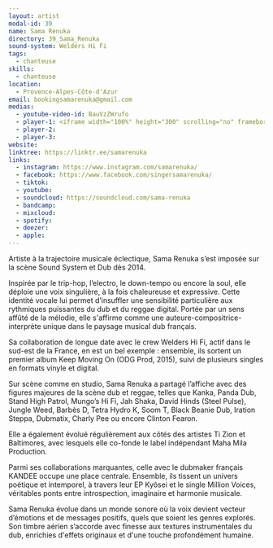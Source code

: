 ```yaml
---
layout: artist
modal-id: 39
name: Sama Renuka
directory: 39_Sama_Renuka
sound-system: Welders Hi Fi
tags: 
  - chanteuse
skills: 
  - chanteuse
location:
  - Provence-Alpes-Côte-d'Azur
email: bookingsamarenuka@gmail.com
medias:
  - youtube-video-id: BauVzZWrufo
  - player-1: <iframe width="100%" height="300" scrolling="no" frameborder="no" allow="autoplay" src="https://w.soundcloud.com/player/?url=https%3A//api.soundcloud.com/playlists/soundcloud%253Aplaylists%253A1258296016&color=%23bb9531&auto_play=false&hide_related=false&show_comments=true&show_user=true&show_reposts=false&show_teaser=true&visual=true"></iframe>
  - player-2: 
  - player-3: 
website: 
linktree: https://linktr.ee/samarenuka
links:
  - instagram: https://www.instagram.com/samarenuka/
  - facebook: https://www.facebook.com/singersamarenuka/
  - tiktok: 
  - youtube: 
  - soundcloud: https://soundcloud.com/sama-renuka
  - bandcamp: 
  - mixcloud: 
  - spotify: 
  - deezer: 
  - apple: 
---
```


Artiste à la trajectoire musicale éclectique, Sama Renuka s’est imposée sur la scène Sound System et Dub dès 2014.

Inspirée par le trip-hop, l’electro, le down-tempo ou encore la soul, elle déploie une voix singulière, à la fois chaleureuse et expressive. Cette identité vocale lui permet d’insuffler une sensibilité particulière aux rythmiques puissantes du dub et du reggae digital. Portée par un sens affûté de la mélodie, elle s'affirme comme une auteure-compositrice-interprète unique dans le paysage musical dub français.

Sa collaboration de longue date avec le crew Welders Hi Fi, actif dans le sud-est de la France, en est un bel exemple : ensemble, ils sortent un premier album Keep Moving On (ODG Prod, 2015), suivi de plusieurs singles en formats vinyle et digital.

Sur scène comme en studio, Sama Renuka a partagé l’affiche avec des figures majeures de la scène dub et reggae, telles que Kanka, Panda Dub, Stand High Patrol, Mungo’s Hi Fi, Jah Shaka, David Hinds (Steel Pulse), Jungle Weed, Barbès D, Tetra Hydro K, Soom T, Black Beanie Dub, Iration Steppa, Dubmatix, Charly Pee ou encore Clinton Fearon.

Elle a également évolué régulièrement aux côtés des artistes Ti Zion et Baltimores, avec lesquels elle co-fonde le label indépendant Maha Mila Production.

Parmi ses collaborations marquantes, celle avec le dubmaker français KANDEE occupe une place centrale. Ensemble, ils tissent un univers poétique et intemporel, à travers leur EP Kyôsei et le single Million Voices, véritables ponts entre introspection, imaginaire et harmonie musicale.

Sama Renuka évolue dans un monde sonore où la voix devient vecteur d’émotions et de messages positifs, quels que soient les genres explorés. Son timbre aérien s’accorde avec finesse aux textures instrumentales du dub, enrichies d'effets originaux et d'une touche profondément humaine.
